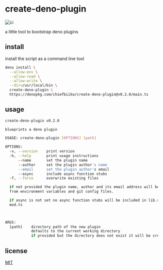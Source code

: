 # create-deno-plugin

![ci](https://github.com/chiefbiiko/create-deno-plugin/workflows/ci/badge.svg)

a little tool to bootstrap deno plugins

## install

install the script as a command line tool

``` sh
deno install \
  --allow-env \
  --allow-read \
  --allow-write \
  --dir=/usr/local/bin \
  create-deno-plugin \
  https://denopkg.com/chiefbiiko/create-deno-plugin@v0.2.0/main.ts
```

## usage

``` sh
create-deno-plugin v0.2.0

blueprints a deno plugin

USAGE: create-deno-plugin [OPTIONS] [path]

OPTIONS:
  -v, --version    print version
  -h, --help       print usage instructions
      --name       set the plugin name
      --author     set the plugin author's name
      --email      set the plugin author's email
      --async      include async function stubs
  -f, --force      overwrite existing files

  if not provided the plugin name, author and its email address will be read
  from environment variables and git config files.

  if async is not set no async function stubs will be included in lib.rs and
  mod.ts

  

ARGS:
  [path]    directory path of the new plugin
            defaults to the current working directory
            if provided but the directory does not exist it will be created
```

## license

[MIT](./LICENSE)